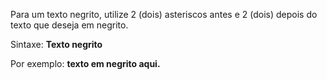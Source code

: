 Para um texto negrito, utilize 2 (dois) asteriscos antes e 2 (dois) depois do texto que deseja em negrito.

Sintaxe: **Texto negrito**

Por exemplo: **texto em negrito aqui.**